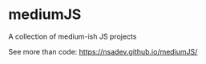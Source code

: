 # mediumJS
A collection of medium-ish JS projects

See more than code: https://nsadev.github.io/mediumJS/